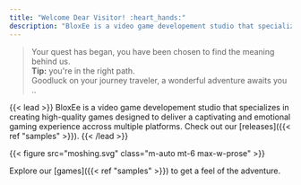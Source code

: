 ```yaml
---
title: "Welcome Dear Visitor! :heart_hands:"
description: "BloxEe is a video game developement studio that specializes in creating high-quality games designed to deliver  a captivating and emotional gaming experience accross multiple platforms"
---
```



> Your quest has began, you have been chosen to find the meaning behind us.<br>
> **Tip:** you're in the right path.<br>
> Goodluck on your journey traveler, a wonderful adventure awaits you ..

{{< lead >}}
BloxEe is a video game developement studio that specializes in creating high-quality games designed to deliver  a captivating and emotional gaming experience accross multiple platforms.
Check out our [releases]({{< ref "samples" >}}).
{{< /lead >}}


{{< figure src="moshing.svg" class="m-auto mt-6 max-w-prose" >}}

Explore our [games]({{< ref "samples" >}}) to get a feel of the adventure.